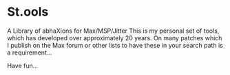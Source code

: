 St.ools
=======

A Library of abhaXions for Max/MSP/Jitter
This is my personal set of tools, which has developed over approximately 20 years. 
On many patches which I publish on the Max forum or other lists to have these in your search path is a requirement...

Have fun...


